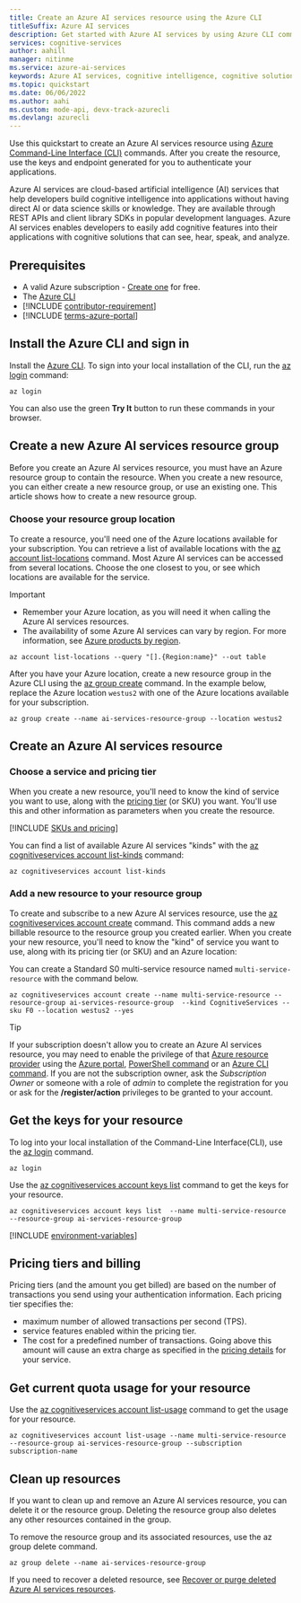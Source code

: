```yaml
---
title: Create an Azure AI services resource using the Azure CLI
titleSuffix: Azure AI services
description: Get started with Azure AI services by using Azure CLI commands to create and subscribe to a resource.
services: cognitive-services
author: aahill
manager: nitinme
ms.service: azure-ai-services
keywords: Azure AI services, cognitive intelligence, cognitive solutions, ai services
ms.topic: quickstart
ms.date: 06/06/2022
ms.author: aahi
ms.custom: mode-api, devx-track-azurecli 
ms.devlang: azurecli
---
```


Use this quickstart to create an Azure AI services resource using [Azure Command-Line Interface (CLI)](/cli/azure/install-azure-cli) commands. After you create the resource, use the keys and endpoint generated for you to authenticate your applications.

Azure AI services are cloud-based artificial intelligence (AI) services that help developers build cognitive intelligence into applications without having direct AI or data science skills or knowledge. They are available through REST APIs and client library SDKs in popular development languages. Azure AI services enables developers to easily add cognitive features into their applications with cognitive solutions that can see, hear, speak, and analyze.

## Prerequisites

* A valid Azure subscription - [Create one](https://azure.microsoft.com/free/cognitive-services) for free.
* The [Azure CLI](/cli/azure/install-azure-cli)
* [!INCLUDE [contributor-requirement](contributor-requirement.md)]
* [!INCLUDE [terms-azure-portal](terms-azure-portal.md)]

## Install the Azure CLI and sign in

Install the [Azure CLI](/cli/azure/install-azure-cli). To sign into your local installation of the CLI, run the [az login](/cli/azure/reference-index#az-login) command:

```azurecli-interactive
az login
```

You can also use the green **Try It** button to run these commands in your browser.

## Create a new Azure AI services resource group

Before you create an Azure AI services resource, you must have an Azure resource group to contain the resource. When you create a new resource, you can either create a new resource group, or use an existing one. This article shows how to create a new resource group.

### Choose your resource group location

To create a resource, you'll need one of the Azure locations available for your subscription. You can retrieve a list of available locations with the [az account list-locations](/cli/azure/account#az-account-list-locations) command. Most Azure AI services can be accessed from several locations. Choose the one closest to you, or see which locations are available for the service.

> [!IMPORTANT]
> * Remember your Azure location, as you will need it when calling the Azure AI services resources.
> * The availability of some Azure AI services can vary by region. For more information, see [Azure products by region](https://azure.microsoft.com/global-infrastructure/services/?products=cognitive-services).

```azurecli-interactive
az account list-locations --query "[].{Region:name}" --out table
```

After you have your Azure location, create a new resource group in the Azure CLI using the [az group create](/cli/azure/group#az-group-create) command. In the example below, replace the Azure location `westus2` with one of the Azure locations available for your subscription.

```azurecli-interactive
az group create --name ai-services-resource-group --location westus2
```

## Create an Azure AI services resource

### Choose a service and pricing tier

When you create a new resource, you'll need to know the kind of service you want to use, along with the [pricing tier](https://azure.microsoft.com/pricing/details/cognitive-services/) (or SKU) you want. You'll use this and other information as parameters when you create the resource.

[!INCLUDE [SKUs and pricing](sku-pricing.md)]

You can find a list of available Azure AI services "kinds" with the [az cognitiveservices account list-kinds](/cli/azure/cognitiveservices/account#az-cognitiveservices-account-list-kinds) command:

```azurecli-interactive
az cognitiveservices account list-kinds
```

### Add a new resource to your resource group

To create and subscribe to a new Azure AI services resource, use the [az cognitiveservices account create](/cli/azure/cognitiveservices/account#az-cognitiveservices-account-create) command. This command adds a new billable resource to the resource group you created earlier. When you create your new resource, you'll need to know the "kind" of service you want to use, along with its pricing tier (or SKU) and an Azure location:

You can create a Standard S0 multi-service resource named `multi-service-resource` with the command below.

```azurecli-interactive
az cognitiveservices account create --name multi-service-resource --resource-group ai-services-resource-group  --kind CognitiveServices --sku F0 --location westus2 --yes
```

> [!Tip]
> If your subscription doesn't allow you to create an Azure AI services resource, you may need to enable the privilege of that [Azure resource provider](../../../azure-resource-manager/management/resource-providers-and-types.md#register-resource-provider) using the [Azure portal](../../../azure-resource-manager/management/resource-providers-and-types.md#azure-portal), [PowerShell command](../../../azure-resource-manager/management/resource-providers-and-types.md#azure-powershell) or an [Azure CLI command](../../../azure-resource-manager/management/resource-providers-and-types.md#azure-cli). If you are not the subscription owner, ask the *Subscription Owner* or someone with a role of *admin* to complete the registration for you or ask for the **/register/action** privileges to be granted to your account.

## Get the keys for your resource

To log into your local installation of the Command-Line Interface(CLI), use the [az login](/cli/azure/reference-index#az-login) command.

```azurecli-interactive
az login
```

Use the [az cognitiveservices account keys list](/cli/azure/cognitiveservices/account/keys#az-cognitiveservices-account-keys-list) command to get the keys for your resource.

```azurecli-interactive
az cognitiveservices account keys list  --name multi-service-resource --resource-group ai-services-resource-group
```

[!INCLUDE [environment-variables](environment-variables.md)]

## Pricing tiers and billing

Pricing tiers (and the amount you get billed) are based on the number of transactions you send using your authentication information. Each pricing tier specifies the:
* maximum number of allowed transactions per second (TPS).
* service features enabled within the pricing tier.
* The cost for a predefined number of transactions. Going above this amount will cause an extra charge as specified in the [pricing details](https://azure.microsoft.com/pricing/details/cognitive-services/custom-vision-service/) for your service.

## Get current quota usage for your resource

Use the [az cognitiveservices account list-usage](/cli/azure/cognitiveservices/account#az-cognitiveservices-account-list-usage) command to get the usage for your resource.

```azurecli-interactive
az cognitiveservices account list-usage --name multi-service-resource --resource-group ai-services-resource-group --subscription subscription-name
```

## Clean up resources

If you want to clean up and remove an Azure AI services resource, you can delete it or the resource group. Deleting the resource group also deletes any other resources contained in the group.

To remove the resource group and its associated resources, use the az group delete command.

```azurecli-interactive
az group delete --name ai-services-resource-group
```

If you need to recover a deleted resource, see [Recover or purge deleted Azure AI services resources](../../recover-purge-resources.md).
